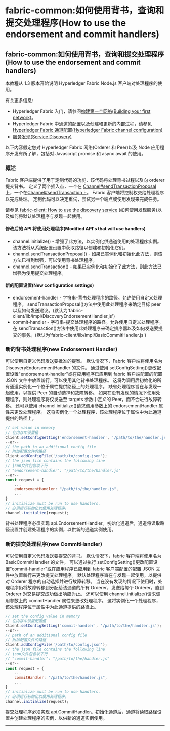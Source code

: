 # fabric-common:如何使用背书，查询和提交处理程序(How to use the endorsement and commit handlers)

## fabric-common:如何使用背书，查询和提交处理程序(How to use the endorsement and commit handlers)

本教程从 1.3 版本开始说明 Hyperledger Fabric Node.js 客户端对处理程序的使用。

有关更多信息:

- Hyperledger Fabric 入门，请参阅[构建第一个网络(Building your first network)](http://hyperledger-fabric.readthedocs.io/en/latest/build_network.html)。
- Hyperledger Fabric 中通道的配置以及创建和更新的内部过程，请参见[Hyperledger Fabric 通道配置(Hyperledger Fabric channel configuration)](http://hyperledger-fabric.readthedocs.io/en/latest/configtx.html)
- [服务发现(Service Discovery)](https://hyperledger-fabric.readthedocs.io/en/latest/discovery-overview.html)

以下内容假定您对 Hyperledger Fabric 网络(Orderer 和 Peer)以及 Node 应用程序开发有所了解，包括对 Javascript promise 和 async await 的使用。

### 概述

Fabric 客户端提供了用于定制代码的功能，该代码将处理背书过程以及向 orderer 提交背书。 定义了两个插入点，一个在 [Channel#sendTransactionProposal](https://hyperledger.github.io/fabric-sdk-node/release-1.4/Channel.html#sendTransactionProposal) 上，一个在[Channel#sendTransaction](https://hyperledger.github.io/fabric-sdk-node/release-1.4/Channel.html#sendTransaction)上。 Fabric 客户端将控制权交给处理程序以完成处理。 定制代码可以决定重试，尝试另一个端点或使用发现来完成任务。

请参见 [fabric-client: How to use the discovery service](https://hyperledger.github.io/fabric-sdk-node/release-1.4/tutorial-discovery.html) (如何使用发现服务)以及如何将默认处理程序与发现一起使用。

#### 修改后的 API 将使用处理程序(Modified API's that will use handlers)

- channel.initialize() - 增强了此方法，以实例化供通道使用的处理程序实例。该方法将从系统配置设置中获取路径以创建和初始化它们。
- channel.sendTransactionProposal() - 如果已实例化和初始化此方法，则该方法已得到增强，可以使用背书处理程序。
- channel.sendTransaction() - 如果已实例化和初始化了此方法，则此方法已增强为使用提交处理程序。

#### 新的配置设置(New configuration settings)

- endorsement-handler - 字符串-背书处理程序的路径。允许使用自定义处理程序。 sendTransactionProposal()方法中使用此处理程序来确定目标 peer 以及如何发送建议。(默认为'fabric-client/lib/impl/DiscoveryEndorsementHandler.js')
- commit-handler - 字符串-提交处理程序的路径。允许使用自定义处理程序。在 sendTransaction()方法中使用此处理程序来确定排序器以及如何发送要提交的事务。(默认为'fabric-client/lib/impl/BasicCommitHandler.js')

### 新的背书处理程序(new Endorsement Handler)

可以使用自定义代码发送要批准的提案。 默认情况下，Fabric 客户端将使用名为 DiscoveryEndorsementHandler 的文件。 通过使用 setConfigSetting()更改配置设置"endorsement-handler"或在应用程序已应用到 fabric 客户端配置的配置 JSON 文件中放置新行，可以使用其他背书处理程序。 这将为调用后初始化的所有通道实例化一个位于属性提供路径上的处理程序。 缺省处理程序旨在与发现一起使用，以提供 Peer 的自动选择和故障转移。 如果在没有发现的情况下使用处理程序，则处理程序将仅发送至 targets 参数中定义的 Peer，而不会进行故障转移。 还可以使用 channel.initialize()请求调用参数上的 endorsementHandler 属性来更改处理程序。 这将实例化一个处理程序，该处理程序位于属性中为此通道提供的路径上。

```javascript
// set value in memory
// 在内存中设置值
Client.setConfigSetting('endorsement-handler', '/path/to/the/handler.js');
--or--
// the path to an additional config file
// 附加配置文件的路径
Client.addConfigFile('/path/to/config.json');
// the json file contains the following line
// json文件包含以下行
// "endorsement-handler": "/path/to/the/handler.js"
--or--
const request = {
    ...
    endorsementHandler: "/path/to/the/handler.js",
    ...
}
// initialize must be run to use handlers.
// 必须运行初始化以使用处理程序。
channel.initialize(request);
```

背书处理程序必须实现 api.EndorsementHandler。初始化通道后，通道将读取路径设置并创建处理程序的实例，以供新的通道实例使用。

### 新的提交处理程序(new CommitHandler)

可以使用自定义代码发送要提交的背书。 默认情况下，fabric 客户端将使用名为 BasicCommitHandler 的文件。 可以通过执行 setConfigSetting()更改配置设置"commit-handler"或在应用程序已应用到 fabric 客户端配置的配置 JSON 文件中放置新行来更改提交处理程序。 默认处理程序旨在与发现一起使用，以提供对 Orderer 程序的自动选择并进行故障转移。 当在没有发现的情况下使用时，处理程序仍将故障转移到分配给该通道的所有 Orderer，发送给每个 Orderer，直到 Orderer 对交易提交成功做出响应为止。 还可以使用 channel.initialize()请求调用参数上的 commitHandler 属性来更改处理程序。 这将实例化一个处理程序，该处理程序位于属性中为此通道提供的路径上。

```javascript
// set the config value in memory
// 在内存中设置配置值
Client.setConfigSetting('commit-handler', '/path/to/the/handler.js');
--or--
// path of an additional config file
// 附加配置文件的路径
Client.addConfigFile('/path/to/config.json');
// the json file contains the following line
// json文件包含以下行
// "commit-handler": "/path/to/the/handler.js"
--or--
const request = {
    ...
    commitHandler: "/path/to/the/handler.js",
    ...
}
// initialize must be run to use handlers.
// 必须运行初始化以使用处理程序。
channel.initialize(request);
```

提交处理程序必须实现 api.CommitHandler。初始化通道后，通道将读取路径设置并创建处理程序的实例，以供新的通道实例使用。

---

